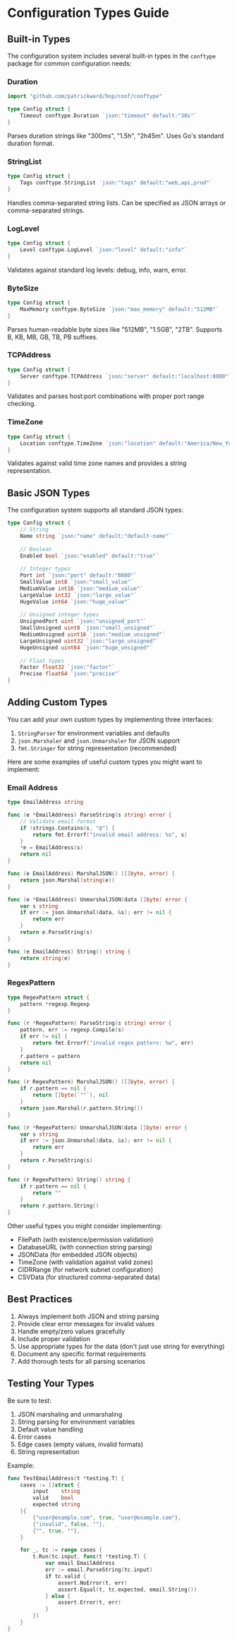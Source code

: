 # Configuration Types Guide

## Built-in Types

The configuration system includes several built-in types in the `conftype` package for common configuration needs:

### Duration
```go
import "github.com/patrickward/hop/conf/conftype"

type Config struct {
    Timeout conftype.Duration `json:"timeout" default:"30s"`
}
```
Parses duration strings like "300ms", "1.5h", "2h45m". Uses Go's standard duration format.

### StringList
```go
type Config struct {
    Tags conftype.StringList `json:"tags" default:"web,api,prod"`
}
```
Handles comma-separated string lists. Can be specified as JSON arrays or comma-separated strings.

### LogLevel
```go
type Config struct {
    Level conftype.LogLevel `json:"level" default:"info"`
}
```
Validates against standard log levels: debug, info, warn, error.

### ByteSize
```go
type Config struct {
    MaxMemory conftype.ByteSize `json:"max_memory" default:"512MB"`
}
```
Parses human-readable byte sizes like "512MB", "1.5GB", "2TB". Supports B, KB, MB, GB, TB, PB suffixes.

### TCPAddress
```go
type Config struct {
    Server conftype.TCPAddress `json:"server" default:"localhost:8080"`
}
```
Validates and parses host:port combinations with proper port range checking.

### TimeZone
```go
type Config struct {
    Location conftype.TimeZone `json:"location" default:"America/New_York"`
}
```
Validates against valid time zone names and provides a string representation.

## Basic JSON Types

The configuration system supports all standard JSON types:

```go
type Config struct {
    // String
    Name string `json:"name" default:"default-name"`
    
    // Boolean
    Enabled bool `json:"enabled" default:"true"`
    
    // Integer types
    Port int `json:"port" default:"8080"`
    SmallValue int8 `json:"small_value"`
    MediumValue int16 `json:"medium_value"`
    LargeValue int32 `json:"large_value"`
    HugeValue int64 `json:"huge_value"`
    
    // Unsigned integer types
    UnsignedPort uint `json:"unsigned_port"`
    SmallUnsigned uint8 `json:"small_unsigned"`
    MediumUnsigned uint16 `json:"medium_unsigned"`
    LargeUnsigned uint32 `json:"large_unsigned"`
    HugeUnsigned uint64 `json:"huge_unsigned"`
    
    // Float types
    Factor float32 `json:"factor"`
    Precise float64 `json:"precise"`
}
```

## Adding Custom Types

You can add your own custom types by implementing three interfaces:

1. `StringParser` for environment variables and defaults
2. `json.Marshaler` and `json.Unmarshaler` for JSON support
3. `fmt.Stringer` for string representation (recommended)

Here are some examples of useful custom types you might want to implement:

### Email Address
```go
type EmailAddress string

func (e *EmailAddress) ParseString(s string) error {
    // Validate email format
    if !strings.Contains(s, "@") {
        return fmt.Errorf("invalid email address: %s", s)
    }
    *e = EmailAddress(s)
    return nil
}

func (e EmailAddress) MarshalJSON() ([]byte, error) {
    return json.Marshal(string(e))
}

func (e *EmailAddress) UnmarshalJSON(data []byte) error {
    var s string
    if err := json.Unmarshal(data, &s); err != nil {
        return err
    }
    return e.ParseString(s)
}

func (e EmailAddress) String() string {
    return string(e)
}
```

### RegexPattern
```go
type RegexPattern struct {
    pattern *regexp.Regexp
}

func (r *RegexPattern) ParseString(s string) error {
    pattern, err := regexp.Compile(s)
    if err != nil {
        return fmt.Errorf("invalid regex pattern: %w", err)
    }
    r.pattern = pattern
    return nil
}

func (r RegexPattern) MarshalJSON() ([]byte, error) {
    if r.pattern == nil {
        return []byte(`""`), nil
    }
    return json.Marshal(r.pattern.String())
}

func (r *RegexPattern) UnmarshalJSON(data []byte) error {
    var s string
    if err := json.Unmarshal(data, &s); err != nil {
        return err
    }
    return r.ParseString(s)
}

func (r RegexPattern) String() string {
    if r.pattern == nil {
        return ""
    }
    return r.pattern.String()
}
```

Other useful types you might consider implementing:
- FilePath (with existence/permission validation)
- DatabaseURL (with connection string parsing)
- JSONData (for embedded JSON objects)
- TimeZone (with validation against valid zones)
- CIDRRange (for network subnet configuration)
- CSVData (for structured comma-separated data)

## Best Practices

1. Always implement both JSON and string parsing
2. Provide clear error messages for invalid values
3. Handle empty/zero values gracefully
4. Include proper validation
5. Use appropriate types for the data (don't just use string for everything)
6. Document any specific format requirements
7. Add thorough tests for all parsing scenarios

## Testing Your Types

Be sure to test:
1. JSON marshaling and unmarshaling
2. String parsing for environment variables
3. Default value handling
4. Error cases
5. Edge cases (empty values, invalid formats)
6. String representation

Example:
```go
func TestEmailAddress(t *testing.T) {
    cases := []struct {
        input    string
        valid    bool
        expected string
    }{
        {"user@example.com", true, "user@example.com"},
        {"invalid", false, ""},
        {"", true, ""},
    }

    for _, tc := range cases {
        t.Run(tc.input, func(t *testing.T) {
            var email EmailAddress
            err := email.ParseString(tc.input)
            if tc.valid {
                assert.NoError(t, err)
                assert.Equal(t, tc.expected, email.String())
            } else {
                assert.Error(t, err)
            }
        })
    }
}
```
